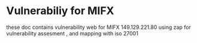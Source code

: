 
# Vulnerabiliy for MIFX

these doc contains vulnerability web for MIFX 149.129.221.80 using zap for vulnerability assesment , and mapping with iso 27001
